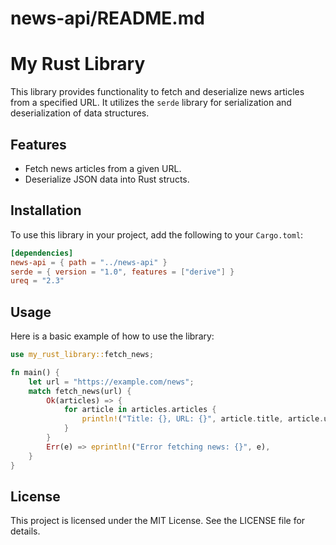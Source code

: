 # news-api/README.md

# My Rust Library

This library provides functionality to fetch and deserialize news articles from a specified URL. It utilizes the `serde` library for serialization and deserialization of data structures.

## Features

- Fetch news articles from a given URL.
- Deserialize JSON data into Rust structs.

## Installation

To use this library in your project, add the following to your `Cargo.toml`:

```toml
[dependencies]
news-api = { path = "../news-api" }
serde = { version = "1.0", features = ["derive"] }
ureq = "2.3"
```

## Usage

Here is a basic example of how to use the library:

```rust
use my_rust_library::fetch_news;

fn main() {
    let url = "https://example.com/news";
    match fetch_news(url) {
        Ok(articles) => {
            for article in articles.articles {
                println!("Title: {}, URL: {}", article.title, article.url);
            }
        }
        Err(e) => eprintln!("Error fetching news: {}", e),
    }
}
```

## License

This project is licensed under the MIT License. See the LICENSE file for details.